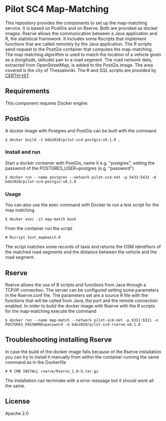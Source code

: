 Pilot SC4 Map-Matching
=====================
This repository provides the components to set up the map-matching service. It is based on PostGis and on Rserve. Both are
provided as docker images. Rserve allows the communication between a Java application and R, the statistical framework. It
includes some Rscripts that implement functions that are called remotely by the Java application. The R scripts send request 
to the PostGis container that computes the map-matching. The map matching algorithm is used to match the location of a vehicle given as a (longitude, latitude) pair
 to a road segment. The road network data, extracted from OpenStreetMap, is added to the PostGis image. The area covered is 
the city of Thessaloniki. The R and SQL scripts are provided by [CERTH-HIT](http://www.imet.gr/).
 

## Requirements

This component requires Docker engine.

## PostGis
A docker image with Postgres and PostGis can be built with the command

    $ docker build -t bde2020/pilot-sc4-postgis:v0.1.0 .

### Install and run
Start a docker container with PostGis, name it e.g. "postgres", setting the password of the POSTGRES_USER=postgres (e.g. "password")

    $ docker run --name postgres --network pilot-sc4-net -p 5432:5432 -d bde2020/pilot-sc4-postgis:v0.1.0

### Usage


You can also use the exec command with Docker to run a test script for the map matching

    $ docker exec -it map-match bash

From the container run the script

    # Rscript test_mapmatch.R

The script matches some records of taxis and returns the OSM identifiers of the matched 
road segments and the distance between the vehicle and the road segment.

## Rserve
Rserve allows the use of R scripts and functions from Java through a TCP/IP connection. The server can be configured
setting some parameters in the Rserve.conf file. The parameters set are a source R file with the functions that will be
called from Java, the port and the remote connection enabled. In order to build the docker image with Rserve with the R 
scripts for the map-matching execute the command  

    $ docker run --name map-match --network pilot-sc4-net -p 6311:6311 -e POSTGRES_PASSWORD=password -d bde2020/pilot-sc4-rserve:v0.1.0


## Troubleshooting installing Rserve
In case the build of the docker image fails because of the Rserve installation you can try to install it manually from
within the container running the same command as in the Dockerfile 

    # R CMD INSTALL rserve/Rserve_1.8-5.tar.gz
 
The installation can terminate with a error message but it should work all the same.

## License
Apache 2.0
